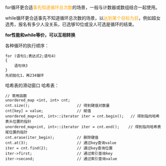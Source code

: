 

for循环更合适<font color=orange>事先知道循环总次数</font>的场景，一般与计数器或数组结合一起使用。

while循环更合适事先不知道循环总次数的场景，以<font color=orange>达到某个目标为目</font>，例如超女选秀，报名有多少人没关系，已选够10位或没人可选是循环的结束。

**for性能和while等价，可以互相转换**

各种循环的执行顺序：

    for (语句1;表达式2;语句4)
    {
        语句块3
    }
    先初始化1，再234循环



哈希表的滑动窗口
哈希表：

    // 常用函数
    unordered_map <int, int> cnt;
    cnt.size();                     // 得到键值对数量
    cnt[key] = value;               // 赋值
    unordered_map<int, int>::iterator iter = cnt.begin();   // 得到指向哈希表头位置的指针
    unordered_map<int, int>::iterator iter = cnt.end();    // 得到指向哈希表尾位置的指针
    cnt.erase(iter_begin);          // 删除键值
    cnt.at(3);                      // 通过key查询value
    iter = cnt.find(2);             // 通过key查询位置
    iter->first;                    // 通过索引查询key
    iter->second;                   // 通过索引查询value
